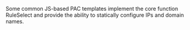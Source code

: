 Some common JS-based PAC templates implement the core function RuleSelect and provide the ability to statically configure IPs and domain names.
